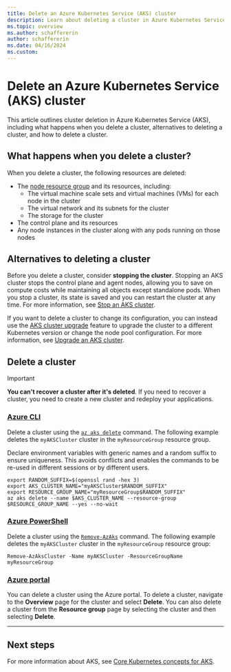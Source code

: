 ```yaml
---
title: Delete an Azure Kubernetes Service (AKS) cluster
description: Learn about deleting a cluster in Azure Kubernetes Service (AKS).
ms.topic: overview
ms.author: schaffererin
author: schaffererin
ms.date: 04/16/2024
ms.custom: 
---
```


# Delete an Azure Kubernetes Service (AKS) cluster


This article outlines cluster deletion in Azure Kubernetes Service (AKS), including what happens when you delete a cluster, alternatives to deleting a cluster, and how to delete a cluster.

## What happens when you delete a cluster?

When you delete a cluster, the following resources are deleted:

* The [node resource group][node-resource-group] and its resources, including:
  * The virtual machine scale sets and virtual machines (VMs) for each node in the cluster
  * The virtual network and its subnets for the cluster
  * The storage for the cluster
* The control plane and its resources
* Any node instances in the cluster along with any pods running on those nodes

## Alternatives to deleting a cluster

Before you delete a cluster, consider **stopping the cluster**. Stopping an AKS cluster stops the control plane and agent nodes, allowing you to save on compute costs while maintaining all objects except standalone pods. When you stop a cluster, its state is saved and you can restart the cluster at any time. For more information, see [Stop an AKS cluster][stop-cluster].

If you want to delete a cluster to change its configuration, you can instead use the [AKS cluster upgrade][upgrade-cluster] feature to upgrade the cluster to a different Kubernetes version or change the node pool configuration. For more information, see [Upgrade an AKS cluster][upgrade-cluster].

## Delete a cluster

> [!IMPORTANT]
> **You can't recover a cluster after it's deleted**. If you need to recover a cluster, you need to create a new cluster and redeploy your applications.

### [Azure CLI](#tab/azure-cli)

Delete a cluster using the [`az aks delete`][az-aks-delete] command. The following example deletes the `myAKSCluster` cluster in the `myResourceGroup` resource group.

Declare environment variables with generic names and a random suffix to ensure uniqueness. This avoids conflicts and enables the commands to be re-used in different sessions or by different users.

```azurecli-interactive
export RANDOM_SUFFIX=$(openssl rand -hex 3)
export AKS_CLUSTER_NAME="myAKSCluster$RANDOM_SUFFIX"
export RESOURCE_GROUP_NAME="myResourceGroup$RANDOM_SUFFIX"
az aks delete --name $AKS_CLUSTER_NAME --resource-group $RESOURCE_GROUP_NAME --yes --no-wait
```

### [Azure PowerShell](#tab/azure-powershell)

Delete a cluster using the [`Remove-AzAks`][remove-azaks] command. The following example deletes the `myAKSCluster` cluster in the `myResourceGroup` resource group:

```azurepowershell-interactive
Remove-AzAksCluster -Name myAKSCluster -ResourceGroupName myResourceGroup
```

### [Azure portal](#tab/azure-portal)

You can delete a cluster using the Azure portal. To delete a cluster, navigate to the **Overview** page for the cluster and select **Delete**. You can also delete a cluster from the **Resource group** page by selecting the cluster and then selecting **Delete**.

---

## Next steps

For more information about AKS, see [Core Kubernetes concepts for AKS][core-concepts].

<!-- LINKS -->
[node-resource-group]: ./concepts-clusters-workloads.md#node-resource-group
[stop-cluster]: ./start-stop-cluster.md
[upgrade-cluster]: ./upgrade-cluster.md
[az-aks-delete]: /cli/azure/aks#az_aks_delete
[remove-azaks]: /powershell/module/az.aks/remove-azakscluster
[core-concepts]: ./concepts-clusters-workloads.md